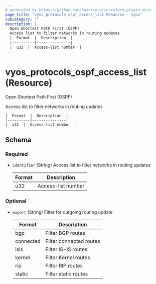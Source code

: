 ```yaml
---
# generated by https://github.com/hashicorp/terraform-plugin-docs
page_title: "vyos_protocols_ospf_access_list Resource - vyos"
subcategory: ""
description: |-
  Open Shortest Path First (OSPF)
  Access list to filter networks in routing updates
  |  Format  |  Description  |
  |----------|---------------|
  |  u32  |  Access-list number  |
---
```


# vyos_protocols_ospf_access_list (Resource)

Open Shortest Path First (OSPF)

Access list to filter networks in routing updates

    |  Format  |  Description  |
    |----------|---------------|
    |  u32  |  Access-list number  |



<!-- schema generated by tfplugindocs -->
## Schema

### Required

- `identifier` (String) Access list to filter networks in routing updates

    |  Format  |  Description  |
    |----------|---------------|
    |  u32  |  Access-list number  |

### Optional

- `export` (String) Filter for outgoing routing update

    |  Format  |  Description  |
    |----------|---------------|
    |  bgp  |  Filter BGP routes  |
    |  connected  |  Filter connected routes  |
    |  isis  |  Filter IS-IS routes  |
    |  kernel  |  Filter Kernel routes  |
    |  rip  |  Filter RIP routes  |
    |  static  |  Filter static routes  |
